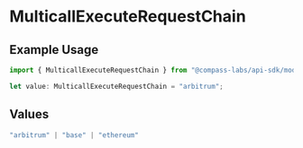 # MulticallExecuteRequestChain

## Example Usage

```typescript
import { MulticallExecuteRequestChain } from "@compass-labs/api-sdk/models/components";

let value: MulticallExecuteRequestChain = "arbitrum";
```

## Values

```typescript
"arbitrum" | "base" | "ethereum"
```